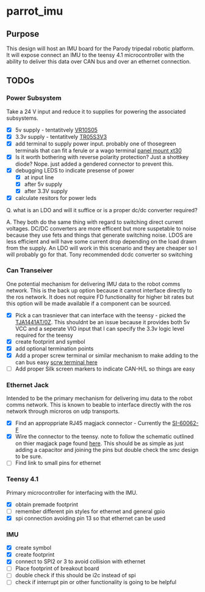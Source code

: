 # parrot_imu

## Purpose

This design will host an IMU board for the Parody tripedal robotic platform. It will expose connect an IMU to the teensy 4.1 microcontroller with the ability to deliver this data over CAN bus and over an ethernet connection.

## TODOs

### Power Subsystem

Take a 24 V input and reduce it to supplies for powering the associated subsystems.

- [x] 5v supply - tentatitvely [VR10S05](https://www.digikey.com.au/en/products/detail/xp-power/VR10S05/13147713)
- [x] 3.3v supply - tentatitvely [TR05S3V3](https://www.digikey.com.au/en/products/detail/xp-power/TR05S3V3/4488636)
- [x] add terminal to supply power input. probably one of thosegreen terminals that can fit a ferule or a wago terminal [panel mount xt30](https://www.ebay.com.au/itm/393171351901)
- [x] Is it worth bothering with reverse polarity protection? Just a shottkey diode? Nope. just added a gendered connector to prevent this.
- [x] debugging LEDS to indicate presense of power
  - [x] at input line
  - [x] after 5v supply
  - [x] after 3.3V supply
- [x] calculate resitors for power leds

Q. what is an LDO and will it suffice or is a proper dc/dc converter required?

A. They both do the same thing with regard to switching direct current voltages. DC/DC converters are more efficent but more suspetable to noise because they use fets and things that generate switching noise. LDOS are less efficient and will have some current drop depending on the load drawn from the supply. An LDO will work in this scenario and they are cheaper so I will probably go for that. Tony recommended dcdc converter so switching

### Can Transeiver

One potential mechanism for delivering IMU data to the robot comms network. This is the back up option because it cannot interface directly to the ros network. It does not require FD functionality for higher bit rates but this option will be made available if a component can be sourced.

- [x] Pick a can trasniever that can interface with the teensy - picked the [TJA1441AT/0Z](https://www.digikey.com.au/en/products/detail/nxp-usa-inc/TJA1441AT-0Z/13691175). This shouldnt be an issue because it provides both 5v VCC and a seperate VIO input that I can specify the 3.3v logic level required for the teensy
- [x] create footprint and symbol
- [x] add optional termination points
- [x] Add a proper screw terminal or similar mechanism to make adding to the can bus easy [scrw terminal here](https://www.digikey.com.au/en/products/detail/cui-devices/TB005-762-02BE/10064113)
- [ ] Add proper Silk screen markers to indicate CAN-H/L so things are easy

### Ethernet Jack

Intended to be the primary mechanism for delivering imu data to the robot comms network. This is known to beable to interface directly with the ros network through microros on udp transports.

- [x] Find an approppriate RJ45 magjack connector - Currently the [SI-60062-F](https://www.digikey.com.au/en/products/detail/bel-fuse-inc/SI-60062-F/1033372)
- [x] Wire the connector to the teensy. note to follow the schematic outlined on thier magjack page found [here](https://www.pjrc.com/store/ethernet_kit.html). This should be as simple as just adding a capacitor and joining the pins but double check the smc design to be sure.
- [ ] Find link to small pins for ethernet

### Teensy 4.1

Primary microcontroller for interfacing with the IMU.

- [x] obtain premade footprint
- [ ] remember different pin styles for ethernet and general gpio
- [x] spi connection avoiding pin 13 so that ethernet can be used

### IMU

- [x] create symbol
- [x] create footprint
- [x] connect to SPI2 or 3 to avoid collision with ethernet
- [ ] Place footprint of breakout board
- [ ] double check if this should be i2c instead of spi
- [ ] check if interrupt pin or other functionality is going to be helpful